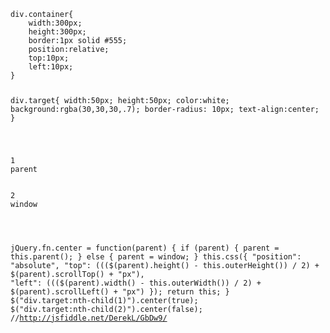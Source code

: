 <code>
div.container{
    width:300px;
    height:300px;
    border:1px solid #555;
    position:relative;
    top:10px;
    left:10px;
}

div.target{
    width:50px;
    height:50px;
    color:white;
    background:rgba(30,30,30,.7);
    border-radius: 10px;
    text-align:center;
}

<div class="container">
    <div class="target">1<br>parent</div>
    <div class="target">2<br>window</div>
</div>


jQuery.fn.center = function(parent) {
    if (parent) {
        parent = this.parent();
    } else {
        parent = window;
    }
    this.css({
        "position": "absolute",
        "top": ((($(parent).height() - this.outerHeight()) / 2) + $(parent).scrollTop() + "px"),
        "left": ((($(parent).width() - this.outerWidth()) / 2) + $(parent).scrollLeft() + "px")
    });
return this;
}
$("div.target:nth-child(1)").center(true);
$("div.target:nth-child(2)").center(false);
//http://jsfiddle.net/DerekL/GbDw9/
</code>
